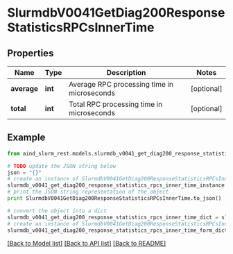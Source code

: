 # SlurmdbV0041GetDiag200ResponseStatisticsRPCsInnerTime


## Properties

Name | Type | Description | Notes
------------ | ------------- | ------------- | -------------
**average** | **int** | Average RPC processing time in microseconds | [optional] 
**total** | **int** | Total RPC processing time in microseconds | [optional] 

## Example

```python
from aind_slurm_rest.models.slurmdb_v0041_get_diag200_response_statistics_rpcs_inner_time import SlurmdbV0041GetDiag200ResponseStatisticsRPCsInnerTime

# TODO update the JSON string below
json = "{}"
# create an instance of SlurmdbV0041GetDiag200ResponseStatisticsRPCsInnerTime from a JSON string
slurmdb_v0041_get_diag200_response_statistics_rpcs_inner_time_instance = SlurmdbV0041GetDiag200ResponseStatisticsRPCsInnerTime.from_json(json)
# print the JSON string representation of the object
print SlurmdbV0041GetDiag200ResponseStatisticsRPCsInnerTime.to_json()

# convert the object into a dict
slurmdb_v0041_get_diag200_response_statistics_rpcs_inner_time_dict = slurmdb_v0041_get_diag200_response_statistics_rpcs_inner_time_instance.to_dict()
# create an instance of SlurmdbV0041GetDiag200ResponseStatisticsRPCsInnerTime from a dict
slurmdb_v0041_get_diag200_response_statistics_rpcs_inner_time_form_dict = slurmdb_v0041_get_diag200_response_statistics_rpcs_inner_time.from_dict(slurmdb_v0041_get_diag200_response_statistics_rpcs_inner_time_dict)
```
[[Back to Model list]](../README.md#documentation-for-models) [[Back to API list]](../README.md#documentation-for-api-endpoints) [[Back to README]](../README.md)


